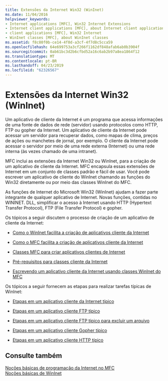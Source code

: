 ```yaml
---
title: Extensões da Internet Win32 (WinInet)
ms.date: 11/04/2016
helpviewer_keywords:
- Internet applications [MFC], Win32 Internet Extensions
- Internet client applications [MFC], about Internet client applications
- client applications [MFC], Win32 Internet
- WinInet classes [MFC], about WinInet classes
ms.assetid: f8c80f0b-ce14-4f0d-a3cf-4f7d8c5cca59
ms.openlocfilehash: 64e699753a3cf266f1162df848afab6ab0b3904f
ms.sourcegitcommit: 0ab61bc3d2b6cfbd52a16c6ab2b97a8ea1864f12
ms.translationtype: MT
ms.contentlocale: pt-BR
ms.lasthandoff: 04/23/2019
ms.locfileid: "62326567"
---
```

# <a name="win32-internet-extensions-wininet"></a>Extensões da Internet Win32 (WinInet)

Um aplicativo de cliente da Internet é um programa que acessa informações de uma fonte de dados de rede (servidor) usando protocolos como HTTP, FTP ou gopher da Internet. Um aplicativo de cliente da Internet pode acessar um servidor para recuperar dados, como mapas de clima, preços de ações ou manchetes de jornal, por exemplo. O cliente da Internet pode acessar o servidor por meio de uma rede externa (Internet) ou uma rede interna (às vezes chamado de uma intranet).

MFC inclui as extensões da Internet Win32 ou WinInet, para a criação de um aplicativo de cliente da Internet. MFC encapsula essas extensões de Internet em um conjunto de classes padrão e fácil de usar. Você pode escrever um aplicativo de cliente do WinInet chamando as funções do Win32 diretamente ou por meio das classes WinInet do MFC.

As funções de Internet do Microsoft Win32 (WinInet) ajudam a fazer parte integrante de qualquer aplicativo de Internet. Novas funções, contidas no WININET. DLL, simplificar o acesso à Internet usando HTTP (Hypertext Transfer Protocol), FTP (File Transfer Protocol) e gopher.

Os tópicos a seguir discutem o processo de criação de um aplicativo de cliente da Internet:

- [Como o WinInet facilita a criação de aplicativos cliente da Internet](../mfc/how-wininet-makes-it-easier-to-create-internet-client-applications.md)

- [Como o MFC facilita a criação de aplicativos cliente da Internet](../mfc/how-mfc-makes-it-easier-to-create-internet-client-applications.md)

- [Classes MFC para criar aplicativos clientes de Internet](../mfc/mfc-classes-for-creating-internet-client-applications.md)

- [Pré-requisitos para classes cliente da Internet](../mfc/prerequisites-for-internet-client-classes.md)

- [Escrevendo um aplicativo cliente da Internet usando classes WinInet do MFC](../mfc/writing-an-internet-client-application-using-mfc-wininet-classes.md)

Os tópicos a seguir fornecem as etapas para realizar tarefas típicas de WinInet:

- [Etapas em um aplicativo cliente da Internet típico](../mfc/steps-in-a-typical-internet-client-application.md)

- [Etapas em um aplicativo cliente FTP típico](../mfc/steps-in-a-typical-ftp-client-application.md)

- [Etapas em um aplicativo cliente FTP típico para excluir um arquivo](../mfc/steps-in-a-typical-ftp-client-application-to-delete-a-file.md)

- [Etapas em um aplicativo cliente Gopher típico](../mfc/steps-in-a-typical-gopher-client-application.md)

- [Etapas em um aplicativo cliente HTTP típico](../mfc/steps-in-a-typical-http-client-application.md)

## <a name="see-also"></a>Consulte também

[Noções básicas de programação da Internet no MFC](../mfc/mfc-internet-programming-basics.md)<br/>
[Noções básicas de WinInet](../mfc/wininet-basics.md)
